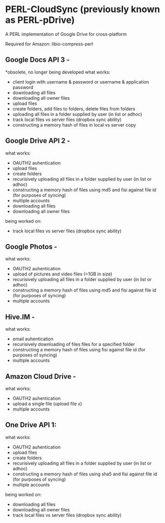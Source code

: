 PERL-CloudSync
(previously known as PERL-pDrive)
=================================

A PERL implementation of Google Drive for cross-platform


Required for Amazon:
libio-compress-perl

Google Docs API 3 -
-------------------------------
*obsolete, no longer being developed
what works:
- client login with username & password or username & application password
- downloading all files
- downloading all owner files
- upload files
- create folders, add files to folders, delete files from folders
- uploading all files in a folder supplied by user (in list or adhoc)
- track local files vs server files (dropbox sync ability)
- constructing a memory hash of files in local vs server copy

Google Drive API 2 -
-------------------------------
what works:
- OAUTH2 auhentication
- upload files
- create folders
- recurisively uploading all files in a folder supplied by user (in list or adhoc)
- constructing a memory hash of files using md5 and fisi against file id (for purposes of syncing)
- multiple accounts
- downloading all files
- downloading all owner files

being worked on:
- track local files vs server files (dropbox sync ability)

Google Photos -
--------------------------
what works:
- OAUTH2 auhentication
- upload of pictures and video files (<1GB in size)
- recurisively uploading all files in a folder supplied by user (in list or adhoc)
- constructing a memory hash of files using md5 and fisi against file id (for purposes of syncing)
- multiple accounts

Hive.IM -
----------------
what works:
- email auhentication
- recurisively downloading of files files for a specified folder
- constructing a memory hash of files using fisi against file id (for purposes of syncing)
- multiple accounts

Amazon Cloud Drive -
--------------------------------
what works:
- OAUTH2 auhentication
- upload a single file (upload file x)
- multiple accounts

One Drive API 1:
-------------------------
what works:
- OAUTH2 auhentication
- upload files
- create folders
- recurisively uploading all files in a folder supplied by user (in list or adhoc)
- constructing a memory hash of files using sha5 and fisi against file id (for purposes of syncing)
- multiple accounts

being worked on:
- downloading all files
- downloading all owner files
- track local files vs server files (dropbox sync ability)



